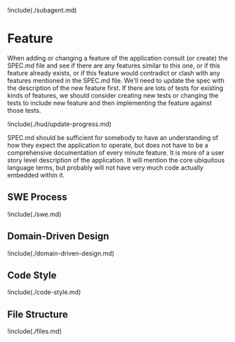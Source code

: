 !include(./subagent.md)

# Feature

When adding or changing a feature of the application consult (or create) the SPEC.md file and see if there are any features similar to this one, or if this feature already exists, or if this feature would contradict or clash with any features mentioned in the SPEC.md file. We'll need to update the spec with the description of the new feature first. If there are lots of tests for existing kinds of features, we should consider creating new tests or changing the tests to include new feature and then implementing the feature against those tests.

!include(./hud/update-progress.md)

SPEC.md should be sufficient for somebody to have an understanding of how they expect the application to operate, but does not have to be a comprehensive documentation of every minute feature. It is more of a user story level description of the application. It will mention the core ubiquitous language terms, but probably will not have very much code actually embedded within it.

## SWE Process

!include(./swe.md)

## Domain-Driven Design

!include(./domain-driven-design.md)

## Code Style

!include(./code-style.md)

## File Structure

!include(./files.md)
